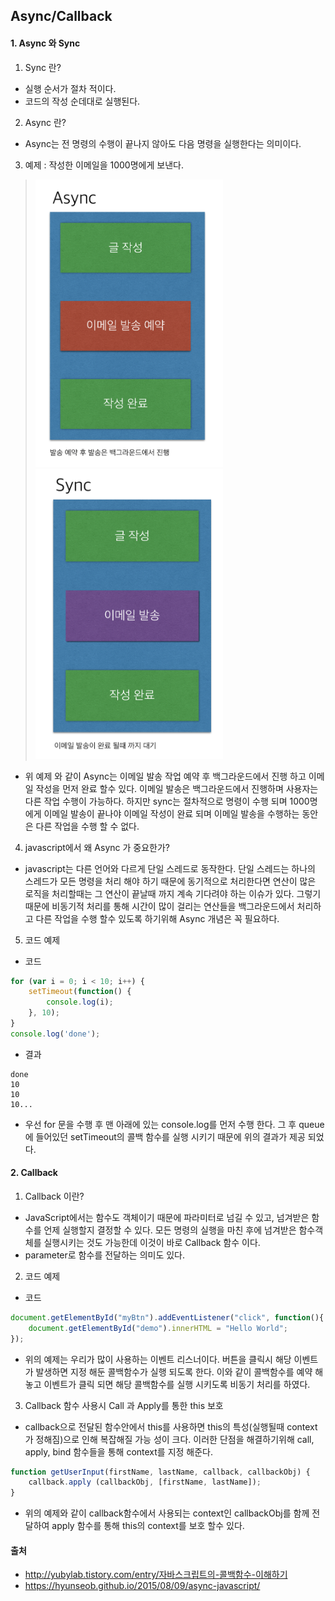 ## Async/Callback

#### 1. Async 와 Sync
1. Sync 란?
- 실행 순서가 절차 적이다.
- 코드의 작성 순데대로 실행된다.

2. Async 란?
- Async는 전 명령의 수행이 끝나지 않아도 다음 명령을 실행한다는 의미이다.

3. 예제 : 작성한 이메일을 1000명에게 보낸다.
> <img src="../../images/Async.png" width="300">
> <img src="../../images/sync.png" width="300">

- 위 예제 와 같이 Async는 이메일 발송 작업 예약 후 백그라운드에서 진행 하고 이메일 작성을 먼저 완료 할수 있다. 이메일 발송은 백그라운드에서 진행하며 사용자는 다른 작업 수행이 가능하다. 하지만  sync는 절차적으로 명령이 수행 되며 1000명에게 이메일 발송이 끝나야 이메일 작성이 완료 되며 이메일 발송을 수행하는 동안은 다른 작업을 수행 할 수 없다.

4. javascript에서 왜 Async 가 중요한가?
- javascript는 다른 언어와 다르게 단일 스레드로 동작한다. 단일 스레드는 하나의 스레드가 모든 명령을 처리 해야 하기 때문에 동기적으로 처리한다면 연산이 많은 로직을 처리할때는 그 연산이 끝날때 까지 계속 기다려야 하는 이슈가 있다. 그렇기 때문에 비동기적 처리를 통해 시간이 많이 걸리는 연산들을 백그라운드에서 처리하고 다른 작업을 수행 할수 있도록 하기위해 Async 개념은 꼭 필요하다.

5. 코드 예제
- 코드
~~~javascript
for (var i = 0; i < 10; i++) {
	setTimeout(function() {
		console.log(i);
	}, 10);
}
console.log('done');
~~~
- 결과 
~~~
done
10
10
10...
~~~
-  우선 for 문을 수행 후 맨 아래에 있는 console.log를 먼저 수행 한다. 그 후 queue에 들어있던 setTimeout의 콜백 함수를 실행 시키기 때문에 위의 결과가 제공 되었다.


#### 2. Callback
1. Callback 이란?
- JavaScript에서는 함수도 객체이기 때문에 파라미터로 넘길 수 있고, 넘겨받은 함수를 언제 실행할지 결정할 수 있다. 모든 명령의 실행을 마친 후에 넘겨받은 함수객체를 실행시키는 것도 가능한데 이것이 바로 Callback 함수 이다.
- parameter로 함수를 전달하는 의미도 있다.

2.  코드 예제
-  코드 
~~~javascript
document.getElementById("myBtn").addEventListener("click", function(){
    document.getElementById("demo").innerHTML = "Hello World";
});
~~~
- 위의 예제는 우리가 많이 사용하는 이벤트 리스너이다. 버튼을 클릭시 해당 이벤트가 발생하면 지정 해둔 콜백함수가 실행 되도록 한다. 이와 같이 콜백함수를 예약 해놓고 이벤트가 클릭 되면 해당 콜백함수를 실행 시키도록 비동기 처리를 하였다.

3. Callback 함수 사용시 Call 과 Apply를 통한 this 보호
- callback으로 전달된 함수안에서 this를 사용하면 this의 특성(실행될때 context가 정해짐)으로 인해 복잡해질 가능 성이 크다. 이러한 단점을 해결하기위해 call, apply, bind 함수들을 통해 context를 지정 해준다.

~~~javascript
function getUserInput(firstName, lastName, callback, callbackObj) { 
	callback.apply (callbackObj, [firstName, lastName]); 
}
~~~
- 위의 예제와 같이 callback함수에서 사용되는 context인  callbackObj를 함께 전달하여 apply 함수를 통해 this의 context를 보호 할수 있다.




#### 출처
- http://yubylab.tistory.com/entry/자바스크립트의-콜백함수-이해하기
- https://hyunseob.github.io/2015/08/09/async-javascript/



